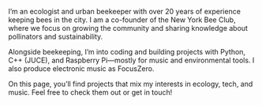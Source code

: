 I’m an ecologist and urban beekeeper with over 20 years of experience keeping bees in the city. I am a co-founder of the New York Bee Club, where we focus on growing the community and sharing knowledge about pollinators and sustainability.

Alongside beekeeping, I’m into coding and building projects with Python, C++ (JUCE), and Raspberry Pi—mostly for music and environmental tools. I also produce electronic music as FocusZero.

On this page, you’ll find projects that mix my interests in ecology, tech, and music. Feel free to check them out or get in touch!

<!---
glitch-bee/glitch-bee is a ✨ special ✨ repository because its `README.md` (this file) appears on your GitHub profile.
You can click the Preview link to take a look at your changes.
--->
